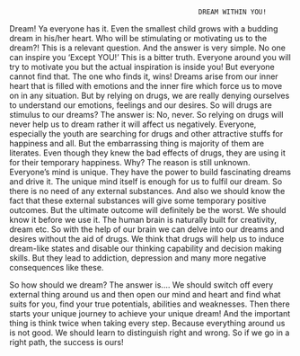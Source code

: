                                                    DREAM WITHIN YOU!

Dream! Ya everyone has it. Even the smallest child grows with a budding dream in his/her heart.
Who will be stimulating or motivating us to the dream?! This is a relevant question. And the answer
is very simple. No one can inspire you ‘Except YOU!’ This is a bitter truth. Everyone around you will
try to motivate you but the actual inspiration is inside you! But everyone cannot find that. The one
who finds it, wins!
Dreams arise from our inner heart that is filled with emotions and the inner fire which force
us to move on in any situation. But by relying on drugs, we are really denying ourselves to
understand our emotions, feelings and our desires. So will drugs are stimulus to our dreams? The
answer is: No, never. So relying on drugs will never help us to dream rather it will affect us negatively.
Everyone, especially the youth are searching for drugs and other attractive stuffs for happiness and
all. But the embarrassing thing is majority of them are literates. Even though they knew the bad
effects of drugs, they are using it for their temporary happiness. Why? The reason is still unknown.
Everyone’s mind is unique. They have the power to build fascinating dreams and drive it. The
unique mind itself is enough for us to fulfil our dream. So there is no need of any external
substances. And also we should know the fact that these external substances will give some
temporary positive outcomes. But the ultimate outcome will definitely be the worst. We should know it
before we use it. The human brain is naturally built for creativity, dream etc. So with the help of our
brain we can delve into our dreams and desires without the aid of drugs.
We think that drugs will help us to induce dream-like states and disable our thinking
capability and decision making skills. But they lead to addiction, depression and many more negative
consequences like these.

So how should we dream? The answer is.... We should switch off every external thing
around us and then open our mind and heart and find what suits for you, find your true potentials,
abilities and weaknesses. Then there starts your unique journey to achieve your unique dream! And
the important thing is think twice when taking every step. Because everything around us is not
good. We should learn to distinguish right and wrong. So if we go in a right path, the success is ours!
